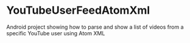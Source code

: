 YouTubeUserFeedAtomXml
======================

Android project showing how to parse and show a list of videos from a specific YouTube user using Atom XML